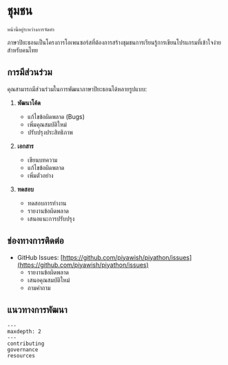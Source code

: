 # ชุมชน

```{note}
หน้านี้อยู่ระหว่างการจัดทำ
```

ภาษาปิยะธอนเป็นโครงการโอเพนซอร์สที่ต้องการสร้างชุมชนการเรียนรู้การเขียนโปรแกรมที่เข้าใจง่ายสำหรับคนไทย

## การมีส่วนร่วม

คุณสามารถมีส่วนร่วมในการพัฒนาภาษาปิยะธอนได้หลายรูปแบบ:

1. **พัฒนาโค้ด**
   - แก้ไขข้อผิดพลาด (Bugs)
   - เพิ่มคุณสมบัติใหม่
   - ปรับปรุงประสิทธิภาพ

2. **เอกสาร**
   - เขียนบทความ
   - แก้ไขข้อผิดพลาด
   - เพิ่มตัวอย่าง

3. **ทดสอบ**
   - ทดสอบการทำงาน
   - รายงานข้อผิดพลาด
   - เสนอแนะการปรับปรุง

## ช่องทางการติดต่อ

- GitHub Issues: [https://github.com/piyawish/piyathon/issues](https://github.com/piyawish/piyathon/issues)
  - รายงานข้อผิดพลาด
  - เสนอคุณสมบัติใหม่
  - ถามคำถาม

## แนวทางการพัฒนา

```{toctree}
---
maxdepth: 2
---
contributing
governance
resources
```
